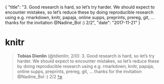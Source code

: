 {
  "title": "3. Good research is hard, so let’s try harder. We should expect to encounter mistakes, so let’s reduce these by doing reproducible research using e.g. rmarkdown, knitr, papaja, online supps, preprints, prereg, git, ... thanks for the invitation @Nadine_Bol :) 2/2",
  "date": "2017-11-21"
}

# knitr

> **Tobias Dienlin** (@tdienlin; 2/0): 3. Good research is hard, so let’s try harder. We should expect to encounter mistakes, so let’s reduce these by doing reproducible research using e.g. rmarkdown, knitr, papaja, online supps, preprints, prereg, git, ... thanks for the invitation @Nadine_Bol :) 2/2  [&#8618;](https://twitter.com/xieyihui/status/932655260165902337)

<!-- -->



